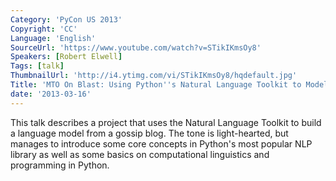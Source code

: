 ```yaml
---
Category: 'PyCon US 2013'
Copyright: 'CC'
Language: 'English'
SourceUrl: 'https://www.youtube.com/watch?v=STikIKmsOy8'
Speakers: [Robert Elwell]
Tags: [talk]
ThumbnailUrl: 'http://i4.ytimg.com/vi/STikIKmsOy8/hqdefault.jpg'
Title: 'MTO On Blast: Using Python''s Natural Language Toolkit to Model Gossip Blogs'
date: '2013-03-16'
---
```

This talk describes a project that uses the Natural Language Toolkit to build a language model from a gossip blog. The tone is light-hearted, but manages to introduce some core concepts in Python's most popular NLP library as well as some basics on computational linguistics and programming in Python.